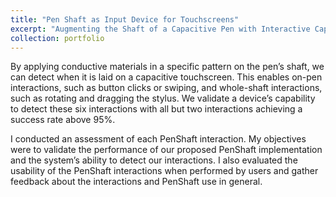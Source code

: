 ```yaml
---
title: "Pen Shaft as Input Device for Touchscreens"
excerpt: "Augmenting the Shaft of a Capacitive Pen with Interactive Capabilities<br/><img src='/images/penshaft.jpg' width='480'>"
collection: portfolio
---
```


By applying conductive materials in a specific pattern on the pen’s shaft, we can detect when it is laid on a capacitive touchscreen. This enables on-pen interactions, such as button clicks or swiping, and whole-shaft interactions, such as rotating and dragging the stylus. We validate a device’s capability to detect these six interactions with all but two interactions achieving a success rate above 95%.

I conducted an assessment of each PenShaft interaction. My objectives were to validate the performance of our proposed PenShaft implementation and the system’s ability to detect our interactions. I also evaluated the usability of the PenShaft interactions when performed by users and gather feedback about the interactions and PenShaft use in general.
